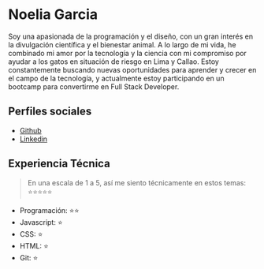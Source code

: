 # Noelia Garcia

Soy una apasionada de la programación y el diseño, con un gran interés en la divulgación científica y el bienestar animal. A lo largo de mi vida, he combinado mi amor por la tecnología y la ciencia con mi compromiso por ayudar a los gatos en situación de riesgo en Lima y Callao. Estoy constantemente buscando nuevas oportunidades para aprender y crecer en el campo de la tecnología, y actualmente estoy participando en un bootcamp para convertirme en Full Stack Developer.

## Perfiles sociales

- [Github](https://github.com/NoeliaGAP)
- [Linkedin](https://www.linkedin.com/in/noelia-gap/)

## Experiencia Técnica

> En una escala de 1 a 5, así me siento técnicamente en estos temas: ⭐️⭐️⭐️⭐️⭐️

- Programación: ⭐️⭐️
- Javascript: ⭐️
- CSS: ⭐️
- HTML: ⭐️
- Git: ⭐️
